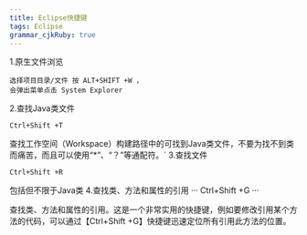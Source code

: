 ```yaml
---
title: Eclipse快捷键
tags: Eclipse
grammar_cjkRuby: true
---
```


1.原生文件浏览
```
选择项目目录/文件 按 ALT+SHIFT +W ，
会弹出菜单点击 System Explorer
```
2.查找Java类文件
```
Ctrl+Shift +T     
```
  查找工作空间（Workspace）构建路径中的可找到Java类文件，不要为找不到类而痛苦，而且可以使用“*”、“？”等通配符。`
3.查找文件
```
Ctrl+Shift +R
```
包括但不限于Java类
4.查找类、方法和属性的引用
···
Ctrl+Shift +G
···

 查找类、方法和属性的引用。这是一个非常实用的快捷键，例如要修改引用某个方法的代码，可以通过【Ctrl+Shift +G】快捷键迅速定位所有引用此方法的位置。
